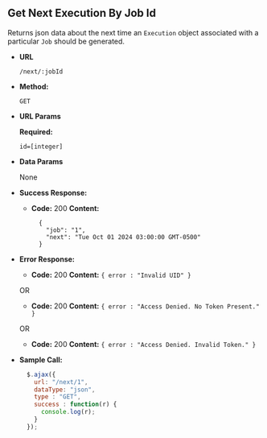 **Get Next Execution By Job Id**
----
  Returns json data about the next time an `Execution` object associated with a particular `Job` should be generated.

* **URL**

  `/next/:jobId`

* **Method:**

  `GET`

*  **URL Params**

   **Required:**

   `id=[integer]`

* **Data Params**

  None

* **Success Response:**

  * **Code:** 200
    **Content:**
    ```
	  {
        "job": "1",
        "next": "Tue Oct 01 2024 03:00:00 GMT-0500"
	  }
    ```

* **Error Response:**

  * **Code:** 200
    **Content:** `{ error : "Invalid UID" }`

  OR

  * **Code:** 200
    **Content:** `{ error : "Access Denied. No Token Present." }`

   OR

  * **Code:** 200
    **Content:** `{ error : "Access Denied. Invalid Token." }`

* **Sample Call:**

  ```javascript
    $.ajax({
      url: "/next/1",
      dataType: "json",
      type : "GET",
      success : function(r) {
        console.log(r);
      }
    });
  ```
